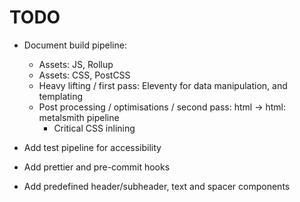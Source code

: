 # TODO

- Document build pipeline:
    - Assets: JS, Rollup
    - Assets: CSS, PostCSS
    - Heavy lifting / first pass: Eleventy for data manipulation, and templating
    - Post processing / optimisations / second pass: html -> html: metalsmith pipeline
      - Critical CSS inlining

- Add test pipeline for accessibility
- Add prettier and pre-commit hooks
- Add predefined header/subheader, text and spacer components
